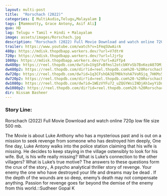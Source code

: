 ```yaml
---
layout: multi-post
title:  "Rorschach (2022)"
categories: [ MultiAudio,Telugu,Malayalam ]
tags: [Mammootty, Grace Antony, Asif Ali]
qua: HD
lag: Telugu + Tamil + Hindi + Malayalam
image: assets/images/Rorschach.jpg
description: "Rorschach (2022) Full Movie Download and watch online 720p low file size 500 mb."
trailer: https://www.youtube.com/watch?v=1FmqSUwAirA
480p: https://mdisk.thopdbapp.workers.dev/?url=V7dtrH
720p: https://mdisk.thopdbapp.workers.dev/?url=lJjrSy
1080p: https://mdisk.thopdbapp.workers.dev/?url=AiFTp4
dw480p: https://reel.thopdb.com/dw?id=1VgSFvBfmsl2otcbNYvSb7BxKezA07OMi
dw480p2: https://reel.thopdb.com/dir?id=reel.thopdb.com%20-%20Rorschach%20(2022)%20720p%20DSNP%20WEBRip%20x265%2010bit%20(AAC%202.0)%20[Tel%20+%20Tam%20+%20Hin%20+%20Mal]%20ESubs.mkv
dw720p: https://reel.thopdb.com/dw?id=1q3CFshOA3Q7M8kYohA7VoRSjq_7HKMs5
dw720p2: https://reel.thopdb.com/dir?id=reel.thopdb.com%20-%20Rorschach%20(2022)%20720p%20DSNP%20WEB-DL%20x265%20(AAC%202.0)%20[Tel%20+%20Tam%20+%20Hin%20+%20Mal]%20ESubs.mkv
dw1080p: https://reel.thopdb.com/dw?id=1WEzVYFu72_uZQGYWsiINDjAh1wyYiDn7
dw1080p2: https://reel.thopdb.com/dir?id=reel.thopdb.com%20-%20Rorschach%20(2022)%201080p%20DSNP%20WEBRip%20x265%2010bit%20(DD+%205.1%20-%20192Kbps)%20[Tel%20+%20Tam%20+%20Hin%20+%20Mal]%20ESubs.mkv
dir: Nissam Basheer
---
```


### Story Line:
Rorschach (2022) Full Movie Download and watch online 720p low file size 500 mb.

The Movie is about Luke Anthony who has a mysterious past and is out on a mission to seek revenge from someone who has destroyed him deeply, One fine day, Luke Antony walks into the police station claiming that his wife is missing. He decides to keep staying in the village ostensibly to look for his wife. But, is his wife really missing? What is Luke’s connection to the other villagers? What is Luke’s true motive? The answers to these questions form the crux of the story., A psycho analytical thriller story of revenge. Your enemy the one who have destroyed your life and dreams may be dead . If the depth of the wounds are so deep, enemy’s death may not compensate anything. Passion for revenge goes far beyond the demise of the enemy from this world.::Sudheer Gopal K

